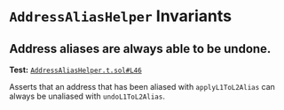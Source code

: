 # `AddressAliasHelper` Invariants

## Address aliases are always able to be undone.
**Test:** [`AddressAliasHelper.t.sol#L46`](../test/invariants/AddressAliasHelper.t.sol#L46)

Asserts that an address that has been aliased with `applyL1ToL2Alias` can always be unaliased with `undoL1ToL2Alias`. 